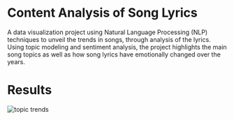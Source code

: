 # Content Analysis of Song Lyrics
A data visualization project using Natural Language Processing (NLP) techniques to unveil the trends in songs, through analysis of the lyrics. Using topic modeling and sentiment analysis, the project highlights the main song topics as well as how song lyrics have emotionally changed over the years.

# Results

![topic trends](https://github.com/samsadi/lyrics_analyzer.git/plots_readme/TopicTrends.png?raw=true "Topic trends")
